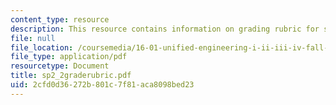 ```yaml
---
content_type: resource
description: This resource contains information on grading rubric for systems problems.
file: null
file_location: /coursemedia/16-01-unified-engineering-i-ii-iii-iv-fall-2005-spring-2006/2cfd0d36272b801c7f81aca8098bed23_sp2_2graderubric.pdf
file_type: application/pdf
resourcetype: Document
title: sp2_2graderubric.pdf
uid: 2cfd0d36-272b-801c-7f81-aca8098bed23
---
```

